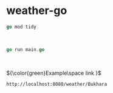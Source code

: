 # weather-go
```go
go mod tidy
```
<br>

```go
go run main.go
```
<br>

${\color{green}Example\space  link }$ <br>
```
http://localhost:8080/weather/Bukhara
```
